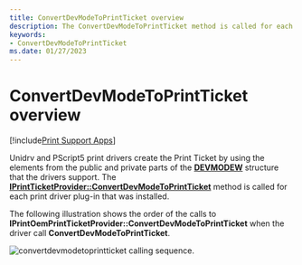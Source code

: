 ```yaml
---
title: ConvertDevModeToPrintTicket overview
description: The ConvertDevModeToPrintTicket method is called for each print driver plug-in that was installed.
keywords:
- ConvertDevModeToPrintTicket
ms.date: 01/27/2023
---
```


# ConvertDevModeToPrintTicket overview

[!include[Print Support Apps](../includes/print-support-apps.md)]

Unidrv and PScript5 print drivers create the Print Ticket by using the elements from the public and private parts of the [**DEVMODEW**](/windows/win32/api/wingdi/ns-wingdi-devmodew) structure that the drivers support. The [**IPrintTicketProvider::ConvertDevModeToPrintTicket**](/windows-hardware/drivers/ddi/prdrvcom/nf-prdrvcom-iprintticketprovider-convertdevmodetoprintticket) method is called for each print driver plug-in that was installed.

The following illustration shows the order of the calls to **IPrintOemPrintTicketProvider::ConvertDevModeToPrintTicket** when the driver call **ConvertDevModeToPrintTicket**.

![convertdevmodetoprintticket calling sequence.](images/ptpcdm2pt-uml.gif)
